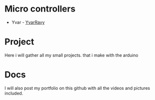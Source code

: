 # Micro controllers

* Yvar -  [YvarRavy](https://github.com/YvarRavy)

# Project
Here i will gather all my small projects.
that i make with the arduino

# Docs
I will also post my portfolio on this github with all the videos and pictures included.
